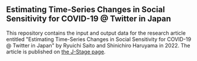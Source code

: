 ## Estimating Time-Series Changes in Social Sensitivity for COVID-19 @ Twitter in Japan

This repository contains the input and output data for the research article entitled "Estimating Time-Series Changes in Social Sensitivity for COVID-19 @ Twitter in Japan" by Ryuichi Saito and Shinichiro Haruyama in 2022. The article is published on [the J-Stage page](https://www.jstage.jst.go.jp/article/tjsai/37/3/37_37-3_C-L91/_article). 
